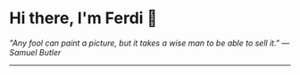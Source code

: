 <h1>Hi there, I'm Ferdi 👋</h1>

<p><em>
  "Any fool can paint a picture, but it takes a wise man to be able to sell it." — Samuel Butler
</em></p>

---
